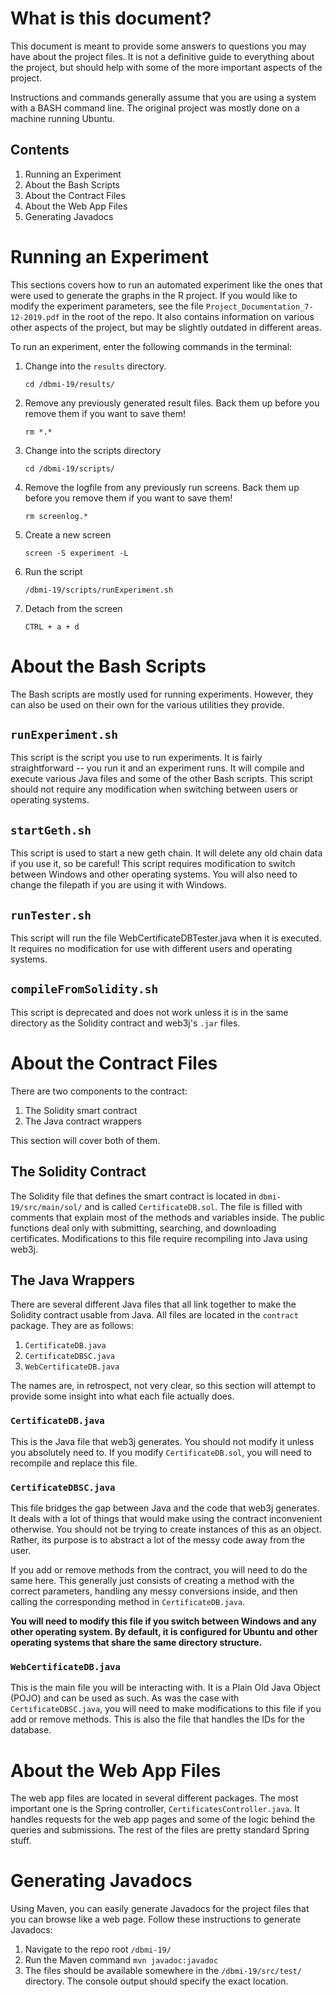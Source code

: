# What is this document?
This document is meant to provide some answers to questions you may have about the project files. It is not a definitive guide to everything about the project, but should help with some of the more important aspects of the project.

Instructions and commands generally assume that you are using a system with a BASH command line. The original project was mostly done on a machine running Ubuntu.

## Contents

1. Running an Experiment
2. About the Bash Scripts
3. About the Contract Files
4. About the Web App Files
5. Generating Javadocs

# Running an Experiment

This sections covers how to run an automated experiment like the ones that were used to generate the graphs in the R project. If you would like to modify the experiment parameters, see the file `Project_Documentation_7-12-2019.pdf` in the root of the repo. It also contains information on various other aspects of the project, but may be slightly outdated in different areas.

To run an experiment, enter the following commands in the terminal:

1. Change into the `results` directory.

    `cd /dbmi-19/results/`

2. Remove any previously generated result files. Back them up before you remove them if you want to save them!

    `rm *.*` 

3. Change into the scripts directory

    `cd /dbmi-19/scripts/`

4. Remove the logfile from any previously run screens. Back them up before you remove them if you want to save them!

    `rm screenlog.*`

5. Create a new screen

    `screen -S experiment -L`

6. Run the script

    `/dbmi-19/scripts/runExperiment.sh`

7. Detach from the screen

    `CTRL + a + d`

# About the Bash Scripts

The Bash scripts are mostly used for running experiments. However, they can also be used on their own for the various utilities they provide.

## `runExperiment.sh`

This script is the script you use to run experiments. It is fairly straightforward -- you run it and an experiment runs. It will compile and execute various Java files and some of the other Bash scripts. This script should not require any modification when switching between users or operating systems.

## `startGeth.sh`

This script is used to start a new geth chain. It will delete any old chain data if you use it, so be careful! This script requires modification to switch between Windows and other operating systems. You will also need to change the filepath if you are using it with Windows.

## `runTester.sh`

This script will run the file WebCertificateDBTester.java when it is executed. It requires no modification for use with different users and operating systems.

## `compileFromSolidity.sh`

This script is deprecated and does not work unless it is in the same directory as the Solidity contract and web3j's `.jar` files.

# About the Contract Files

There are two components to the contract:
1. The Solidity smart contract
2. The Java contract wrappers

This section will cover both of them.

## The Solidity Contract

The Solidity file that defines the smart contract is located in `dbmi-19/src/main/sol/` and is called `CertificateDB.sol`. The file is filled with comments that explain most of the methods and variables inside. The public functions deal only with submitting, searching, and downloading certificates. Modifications to this file require recompiling into Java using web3j.

## The Java Wrappers

There are several different Java files that all link together to make the Solidity contract usable from Java. All files are located in the `contract` package. They are as follows:
1. `CertificateDB.java`
2. `CertificateDBSC.java`
3. `WebCertificateDB.java`

The names are, in retrospect, not very clear, so this section will attempt to provide some insight into what each file actually does.

### `CertificateDB.java`

This is the Java file that web3j generates. You should not modify it unless you absolutely need to. If you modify `CertificateDB.sol`, you will need to recompile and replace this file.

### `CertificateDBSC.java`

This file bridges the gap between Java and the code that web3j generates. It deals with a lot of things that would make using the contract inconvenient otherwise. You should not be trying to create instances of this as an object. Rather, its purpose is to abstract a lot of the messy code away from the user.

If you add or remove methods from the contract, you will need to do the same here. This generally just consists of creating a method with the correct parameters, handling any messy conversions inside, and then calling the corresponding method in `CertificateDB.java`.

**You will need to modify this file if you switch between Windows and any other operating system. By default, it is configured for Ubuntu and other operating systems that share the same directory structure.**

### `WebCertificateDB.java`

This is the main file you will be interacting with. It is a Plain Old Java Object (POJO) and can be used as such. As was the case with `CertificateDBSC.java`, you will need to make modifications to this file if you add or remove methods. This is also the file that handles the IDs for the database.

# About the Web App Files

The web app files are located in several different packages. The most important one is the Spring controller, `CertificatesController.java`. It handles requests for the web app pages and some of the logic behind the queries and submissions. The rest of the files are pretty standard Spring stuff.

# Generating Javadocs

Using Maven, you can easily generate Javadocs for the project files that you can browse like a web page. Follow these instructions to generate Javadocs:

1. Navigate to the repo root `/dbmi-19/`
2. Run the Maven command `mvn javadoc:javadoc`
3. The files should be available somewhere in the `/dbmi-19/src/test/` directory. The console output should specify the exact location.
